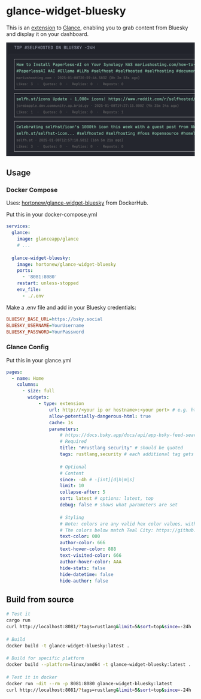 # glance-widget-bluesky

This is an [extension](https://github.com/glanceapp/glance/blob/main/docs/configuration.md#extension) to [Glance](https://github.com/glanceapp/glance/tree/main), enabling you to grab content from Bluesky and display it on your dashboard.

![Selfhosted](/images/selfhosted.png)

## Usage

### Docker Compose

Uses: [hortonew/glance-widget-bluesky](https://hub.docker.com/repository/docker/hortonew/glance-widget-bluesky/general) from DockerHub.

Put this in your docker-compose.yml

```yaml
services:
  glance:
    image: glanceapp/glance
    # ...

  glance-widget-bluesky:
    image: hortonew/glance-widget-bluesky
    ports:
      - '8081:8080'
    restart: unless-stopped
    env_file:
      - ./.env
```

Make a .env file and add in your Bluesky credentials:

```ini
BLUESKY_BASE_URL=https://bsky.social
BLUESKY_USERNAME=YourUsername
BLUESKY_PASSWORD=YourPassword
```

### Glance Config

Put this in your glance.yml

```yaml
pages:
  - name: Home
    columns:
      - size: full
        widgets:
            - type: extension
                url: http://<your ip or hostname>:<your port> # e.g. http://192.168.1.50:8081
                allow-potentially-dangerous-html: true
                cache: 1s
                parameters:
                    # https://docs.bsky.app/docs/api/app-bsky-feed-search-posts
                    # Required
                    title: "#rustlang security" # should be quoted
                    tags: rustlang,security # each additional tag gets ANDed together

                    # Optional
                    # Content
                    since: -4h # -[int][d|h|m|s]
                    limit: 10
                    collapse-after: 5
                    sort: latest # options: latest, top
                    debug: false # shows what parameters are set

                    # Styling
                    # Note: colors are any valid hex color values, without the #
                    # The colors below match Teal City: https://github.com/glanceapp/glance/blob/main/docs/themes.md#teal-city
                    text-color: 000
                    author-color: 666
                    text-hover-color: 888
                    text-visited-color: 666
                    author-hover-color: AAA
                    hide-stats: false
                    hide-datetime: false
                    hide-author: false
```

## Build from source

```sh
# Test it
cargo run
curl http://localhost:8081/?tags=rustlang&limit=5&sort=top&since=-24h

# Build
docker build -t glance-widget-bluesky:latest .

# Build for specific platform
docker build --platform=linux/amd64 -t glance-widget-bluesky:latest .

# Test it in docker
docker run -dit --rm -p 8081:8080 glance-widget-bluesky:latest
curl http://localhost:8081/?tags=rustlang&limit=5&sort=top&since=-24h
```
